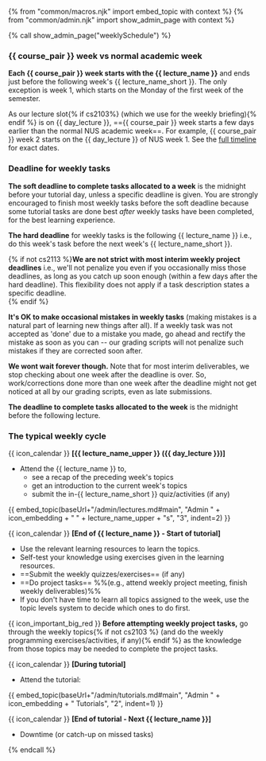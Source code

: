 {% from "common/macros.njk" import embed_topic with context %}
{% from "common/admin.njk" import show_admin_page with context %}

{% call show_admin_page("weeklySchedule") %}
<div id="main">

<div id="week-definition">

### {{ course_pair }} week vs normal academic week

**Each {{ course_pair }} week starts with the {{ lecture_name }}** and ends just before the following week's {{ lecture_name_short }}. The only exception is week 1, which starts on the Monday of the first week of the semester. <div tags="m--cs2103 m--cs2113">As our lecture slot{% if cs2103%} (which we use for the weekly briefing){% endif %} is on {{ day_lecture }}, =={{ course_pair }} week starts a few days earlier than the normal NUS academic week==. For example, {{ course_pair }} week 2 starts on the {{ day_lecture }} of NUS week 1. See the [full timeline](../schedule/timeline.html) for exact dates.</div>
</div>
<p/>
<div tags="m--cs2103 m--cs2113" id="deadline-definition">

### Deadline for weekly tasks

<div tags="m--cs2103 m--cs2113">

**The soft deadline to complete tasks allocated to a week** is the <tooltip content="e.g., if your tutorial is on Thursday, the deadline is Wednesday 23.59">midnight before your tutorial day</tooltip>, unless a specific deadline is given. You are strongly encouraged to finish most weekly tasks before the soft deadline because some tutorial tasks are done best _after_ weekly tasks have been completed, for the best learning experience.

<span class="text-danger">**The hard deadline** for weekly tasks is the following {{ lecture_name }}</span> i.e., do this week's task before the next week's {{ lecture_name_short }}.

{% if not cs2113 %}**We are not strict with most interim weekly project deadlines** i.e., we'll not penalize you even if you occasionally miss those deadlines, as long as you catch up soon enough (within a few days after the hard deadline). This flexibility does not apply if a task description states a specific deadline.<br>
{% endif %}

**It's OK to make occasional mistakes in weekly tasks** (making mistakes is a natural part of learning new things after all). If a weekly task was not accepted as 'done' due to a mistake you made, go ahead and rectify the mistake as soon as you can -- our grading scripts will not penalize such mistakes if they are corrected soon after.

**We wont wait forever though.** Note that for most interim deliverables, we stop checking about one week after the deadline is over. So, work/corrections done more than one week after the deadline might not get noticed at all by our grading scripts, even as late submissions.
</div>
<div tags="m--tic4001 m--tic4002">

**The deadline to complete tasks allocated to the week** is the midnight before the following lecture.
</div>
</div>

<div tags="m--cs2103 m--cs2113">

### The typical weekly cycle

{{ icon_calendar }} **[{{ lecture_name_upper }} ({{ day_lecture }})]**<br>

* Attend the {{ lecture_name }} to,
  * see a recap of the preceding week's topics
  * get an introduction to the current week's topics
  * submit the in-{{ lecture_name_short }} quiz/activities (if any)

{{ embed_topic(baseUrl+"/admin/lectures.md#main", "Admin " + icon_embedding + " " + lecture_name_upper + "s", "3", indent=2) }}

<p/>

{{ icon_calendar }} **[End of {{ lecture_name }} - Start of tutorial]**<br>

 * Use the relevant learning resources to learn the topics.
 * Self-test your knowledge using exercises given in the learning resources.
 * ==Submit the weekly quizzes/exercises== (if any)
 * ==Do project tasks== %%(e.g., attend weekly project meeting, finish weekly deliverables)%%
 * If you don't have time to learn all topics assigned to the week, use the topic levels system to decide which ones to do first.

<div tags="m--cs2103 m--cs2113">
<box type="warning">

<span id="before-attempting-tasks">

{{ icon_important_big_red }} **Before attempting weekly project tasks,** go through the weekly topics{% if not cs2103 %} (and do the weekly programming exercises/activities, if any){% endif %} as the knowledge from those topics may be needed to complete the project tasks.
</span>

</box>
</div>

<p/>

{{ icon_calendar }} **[During tutorial]**<br>

* Attend the tutorial:

{{ embed_topic(baseUrl+"/admin/tutorials.md#main", "Admin " + icon_embedding + " Tutorials", "2", indent=1) }}
<p/>

{{ icon_calendar }} **[End of tutorial - Next {{ lecture_name }}]**<br>

* Downtime (or catch-up on missed tasks)

</div>

</div>

{% endcall %}
